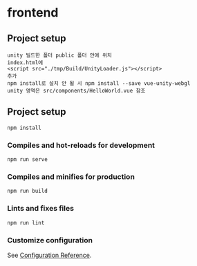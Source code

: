 # frontend

## Project setup

```
unity 빌드한 폴더 public 폴더 안에 위치
index.html에
<script src="./tmp/Build/UnityLoader.js"></script>
추가
npm install로 설치 안 될 시 npm install --save vue-unity-webgl
unity 영역은 src/components/HelloWorld.vue 참조
```

## Project setup

```
npm install
```

### Compiles and hot-reloads for development

```
npm run serve
```

### Compiles and minifies for production

```
npm run build
```

### Lints and fixes files

```
npm run lint
```

### Customize configuration

See [Configuration Reference](https://cli.vuejs.org/config/).
